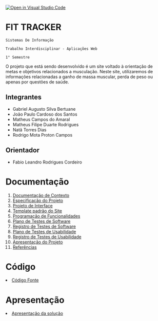 [![Open in Visual Studio Code](https://classroom.github.com/assets/open-in-vscode-c66648af7eb3fe8bc4f294546bfd86ef473780cde1dea487d3c4ff354943c9ae.svg)](https://classroom.github.com/online_ide?assignment_repo_id=10354589&assignment_repo_type=AssignmentRepo)
# FIT TRACKER

`Sistemas De Informação`

`Trabalho Interdisciplinar - Aplicações Web`

`1° Semestre`

O projeto que está sendo desenvolvido é um site voltado à orientação de metas e objetivos relacionados a musculação. Neste site, utilizaremos de informações relacionadas a ganho de massa muscular, perda de peso ou apenas por questões de saúde.  

## Integrantes

* Gabriel Augusto Silva Bertuane
* João Paulo Cardoso dos Santos
* Matheus Campos do Amaral
* Matheus Filipe Duarte Rodrigues
* Natã Torres Dias
* Rodrigo Mota Proton Campos


## Orientador

* Fabio Leandro Rodrigues Cordeiro

# Documentação

<ol>
<li><a href="docs/01-Documentação de Contexto.md"> Documentação de Contexto</a></li>
<li><a href="docs/02-Especificação do Projeto.md"> Especificação do Projeto</a></li>
<li><a href="docs/03-Projeto de Interface.md"> Projeto de Interface</a></li>
<li><a href="docs/04-Template padrão do Site.md"> Template padrão do Site</a></li>
<li><a href="docs/05-Programação de Funcionalidades.md"> Programação de Funcionalidades</a></li>
<li><a href="docs/06-Plano de Testes de Software.md"> Plano de Testes de Software</a></li>
<li><a href="docs/07-Registro de Testes de Software.md"> Registro de Testes de Software</a></li>
<li><a href="docs/08-Plano de Testes de Usabilidade.md"> Plano de Testes de Usabilidade</a></li>
<li><a href="docs/09-Registro de Testes de Usabilidade.md"> Registro de Testes de Usabilidade</a></li>
<li><a href="docs/10-Apresentação do Projeto.md"> Apresentação do Projeto</a></li>
<li><a href="docs/11-Referências.md"> Referências</a></li>
</ol>

# Código

<li><a href="src/README.md"> Código Fonte</a></li>

# Apresentação

<li><a href="presentation/README.md"> Apresentação da solução</a></li>
